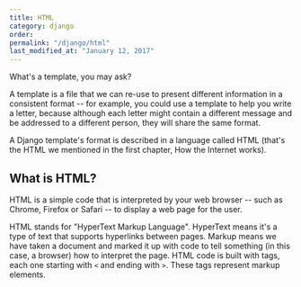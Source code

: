 ```yaml
---
title: HTML
category: django
order: 
permalink: "/django/html"
last_modified_at: "January 12, 2017"
---
```


What's a template, you may ask?

A template is a file that we can re-use to present different information in a consistent format -- for example, you could use a template to help you write a letter, because although each letter might contain a different message and be addressed to a different person, they will share the same format.

A Django template's format is described in a language called HTML (that's the HTML we mentioned in the first chapter, How the Internet works).

## What is HTML?

HTML is a simple code that is interpreted by your web browser -- such as Chrome, Firefox or Safari -- to display a web page for the user.

HTML stands for "HyperText Markup Language". HyperText means it's a type of text that supports hyperlinks between pages. Markup means we have taken a document and marked it up with code to tell something (in this case, a browser) how to interpret the page. HTML code is built with tags, each one starting with `<` and ending with `>`. These tags represent markup elements.
